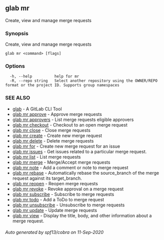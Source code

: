 ## glab mr

Create, view and manage merge requests

### Synopsis

Create, view and manage merge requests

```
glab mr <command> [flags]
```

### Options

```
  -h, --help          help for mr
  -R, --repo string   Select another repository using the OWNER/REPO format or the project ID. Supports group namespaces
```

### SEE ALSO

* [glab](glab.md)	 - A GitLab CLI Tool
* [glab mr approve](glab_mr_approve.md)	 - Approve merge requests
* [glab mr approvers](glab_mr_approvers.md)	 - List merge requests eligible approvers
* [glab mr checkout](glab_mr_checkout.md)	 - Checkout to an open merge request
* [glab mr close](glab_mr_close.md)	 - Close merge requests
* [glab mr create](glab_mr_create.md)	 - Create new merge request
* [glab mr delete](glab_mr_delete.md)	 - Delete merge requests
* [glab mr for](glab_mr_for.md)	 - Create new merge request for an issue
* [glab mr issues](glab_mr_issues.md)	 - Get issues related to a particular merge request.
* [glab mr list](glab_mr_list.md)	 - List merge requests
* [glab mr merge](glab_mr_merge.md)	 - Merge/Accept merge requests
* [glab mr note](glab_mr_note.md)	 - Add a comment or note to merge request
* [glab mr rebase](glab_mr_rebase.md)	 - Automatically rebase the source_branch of the merge request against its target_branch.
* [glab mr reopen](glab_mr_reopen.md)	 - Reopen merge requests
* [glab mr revoke](glab_mr_revoke.md)	 - Revoke approval on a merge request <id>
* [glab mr subscribe](glab_mr_subscribe.md)	 - Subscribe to merge requests
* [glab mr todo](glab_mr_todo.md)	 - Add a ToDo to merge request
* [glab mr unsubscribe](glab_mr_unsubscribe.md)	 - Unsubscribe to merge requests
* [glab mr update](glab_mr_update.md)	 - Update merge requests
* [glab mr view](glab_mr_view.md)	 - Display the title, body, and other information about a merge request.

###### Auto generated by spf13/cobra on 11-Sep-2020
